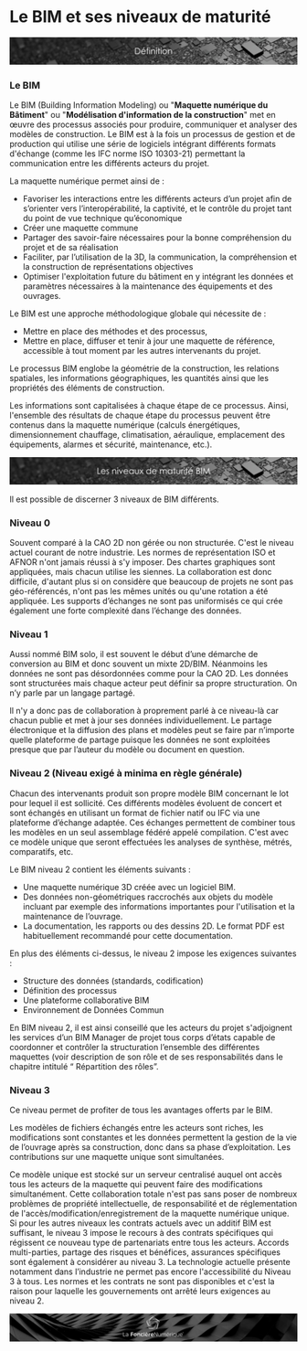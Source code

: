 # Le BIM et ses niveaux de maturité

![](../.gitbook/assets/definition.png)

### Le BIM


Le BIM \(Building Information Modeling\) ou "**Maquette numérique du Bâtiment**" ou "**Modélisation d'information de la construction**" met en œuvre des processus associés pour produire, communiquer et analyser des modèles de construction. Le BIM est à la fois un processus de gestion et de production qui utilise une série de logiciels intégrant différents formats d'échange \(comme les IFC norme ISO 10303-21\) permettant la communication entre les différents acteurs du projet.

La maquette numérique permet ainsi de :

* Favoriser les interactions entre les différents acteurs d’un projet afin de s’orienter vers l’interopérabilité, la captivité, et le contrôle du projet tant du point de vue technique qu’économique
* Créer une maquette commune
* Partager des savoir-faire nécessaires pour la bonne compréhension du projet et de sa réalisation
* Faciliter, par l’utilisation de la 3D, la communication, la compréhension et la construction de représentations objectives
* Optimiser l'exploitation future du bâtiment en y intégrant les données et paramètres nécessaires à la maintenance des équipements et des ouvrages.

Le BIM est une approche méthodologique globale qui nécessite de :

* Mettre en place des méthodes et des processus,
* Mettre en place, diffuser et tenir à jour une maquette de référence, accessible à tout moment par les autres intervenants du projet.

Le processus BIM englobe la géométrie de la construction, les relations spatiales, les informations géographiques, les quantités ainsi que les propriétés des éléments de construction.

Les informations sont capitalisées à chaque étape de ce processus. Ainsi, l'ensemble des résultats de chaque étape du processus peuvent être contenus dans la maquette numérique \(calculs énergétiques, dimensionnement chauffage, climatisation, aéraulique, emplacement des équipements, alarmes et sécurité, maintenance, etc.\).

![](../.gitbook/assets/niveau-de-maturite-bim.png)


Il est possible de discerner 3 niveaux de BIM différents.

### Niveau 0


Souvent comparé à la CAO 2D non gérée ou non structurée. C'est le niveau actuel courant de notre industrie. Les normes de représentation ISO et AFNOR n'ont jamais réussi à s'y imposer. Des chartes graphiques sont appliquées, mais chacun utilise les siennes. La collaboration est donc difficile, d'autant plus si on considère que beaucoup de projets ne sont pas géo-référencés, n'ont pas les mêmes unités ou qu'une rotation a été appliquée. Les supports d’échanges ne sont pas uniformisés ce qui crée également une forte complexité dans l’échange des données.

### Niveau 1


Aussi nommé BIM solo, il est souvent le début d’une démarche de conversion au BIM et donc souvent un mixte 2D/BIM. Néanmoins les données ne sont pas désordonnées comme pour la CAO 2D. Les données sont structurées mais chaque acteur peut définir sa propre structuration. On n’y parle par un langage partagé.

Il n'y a donc pas de collaboration à proprement parlé à ce niveau-là car chacun publie et met à jour ses données individuellement. Le partage électronique et la diffusion des plans et modèles peut se faire par n’importe quelle plateforme de partage puisque les données ne sont exploitées presque que par l’auteur du modèle ou document en question.

### Niveau 2 \(Niveau exigé à minima en règle générale\)

Chacun des intervenants produit son propre modèle BIM concernant le lot pour lequel il est sollicité. Ces différents modèles évoluent de concert et sont échangés en utilisant un format de fichier natif ou IFC via une plateforme d’échange adaptée. Ces échanges permettent de combiner tous les modèles en un seul assemblage fédéré appelé compilation. C'est avec ce modèle unique que seront effectuées les analyses de synthèse, métrés, comparatifs, etc.

Le BIM niveau 2 contient les éléments suivants :

* Une maquette numérique 3D créée avec un logiciel BIM.
* Des données non-géométriques raccrochés aux objets du modèle incluant par exemple des informations importantes pour l'utilisation et la maintenance de l’ouvrage. 
* La documentation, les rapports ou des dessins 2D. Le format PDF est habituellement recommandé pour cette documentation.

En plus des éléments ci-dessus, le niveau 2 impose les exigences suivantes :

* Structure des données \(standards, codification\)
* Définition des processus
* Une plateforme collaborative BIM
* Environnement de Données Commun

En BIM niveau 2, il est ainsi conseillé que les acteurs du projet s'adjoignent les services d’un BIM Manager de projet tous corps d’états capable de coordonner et contrôler la structuration l’ensemble des différentes maquettes \(voir description de son rôle et de ses responsabilités dans le chapitre intitulé “ Répartition des rôles”.

### Niveau 3

Ce niveau permet de profiter de tous les avantages offerts par le BIM.

Les modèles de fichiers échangés entre les acteurs sont riches, les modifications sont constantes et les données permettent la gestion de la vie de l’ouvrage après sa construction, donc dans sa phase d’exploitation. Les contributions sur une maquette unique sont simultanées.

Ce modèle unique est stocké sur un serveur centralisé auquel ont accès tous les acteurs de la maquette qui peuvent faire des modifications simultanément. Cette collaboration totale n'est pas sans poser de nombreux problèmes de propriété intellectuelle, de responsabilité et de réglementation de l'accès/modification/enregistrement de la maquette numérique unique. Si pour les autres niveaux les contrats actuels avec un additif BIM est suffisant, le niveau 3 impose le recours à des contrats spécifiques qui régissent ce nouveau type de partenariats entre tous les acteurs. Accords multi-parties, partage des risques et bénéfices, assurances spécifiques sont également à considérer au niveau 3. La technologie actuelle présente notamment dans l’industrie ne permet pas encore l'accessibilité du Niveau 3 à tous. Les normes et les contrats ne sont pas disponibles et c'est la raison pour laquelle les gouvernements ont arrêté leurs exigences au niveau 2.

![](../.gitbook/assets/wallpaper_fnum_black.jpg)

